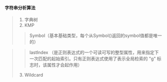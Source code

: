 #### 字符串分析算法
> 1. 字典树
> 2. KMP
>> Symbol（基本基础类型，每个从Symbol()返回的symbol值都是唯一的）

>> lastIndex （是正则表达式的一个可读可写的整型属性，用来指定下一次匹配的起始索引。只有正则表达式使用了表示全局检索的 "g" 标志时，该属性才会起作用）
> 3. Wildcard